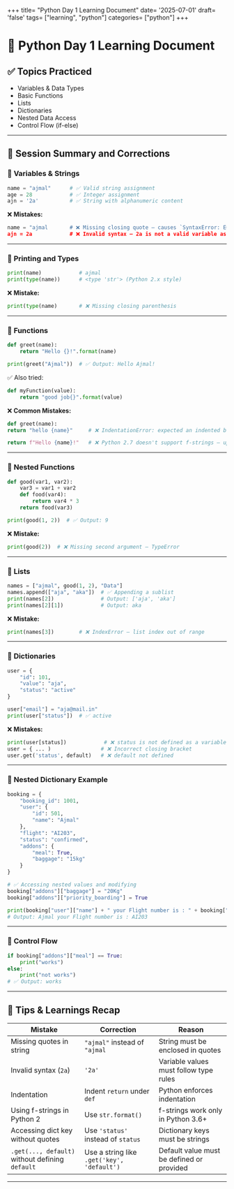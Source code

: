 +++
title= "Python Day 1 Learning Document"
date= '2025-07-01'
draft= 'false'
tags= ["learning", "python"]
categories= ["python"]
+++

# **📘 Python Day 1 Learning Document**

## ✅ **Topics Practiced**

* Variables & Data Types
* Basic Functions
* Lists
* Dictionaries
* Nested Data Access
* Control Flow (if-else)

---

## 🧠 **Session Summary and Corrections**

### 🔹 **Variables & Strings**

```python
name = "ajmal"      # ✅ Valid string assignment
age = 28            # ✅ Integer assignment
ajn = '2a'          # ✅ String with alphanumeric content
```

❌ **Mistakes:**

```python
name = "ajmal       # ❌ Missing closing quote — causes `SyntaxError: EOL while scanning string literal`
ajn = 2a            # ❌ Invalid syntax — 2a is not a valid variable assignment
```

---

### 🔹 **Printing and Types**

```python
print(name)            # ajmal
print(type(name))      # <type 'str'> (Python 2.x style)
```

❌ **Mistake:**

```python
print(type(name)       # ❌ Missing closing parenthesis
```

---

### 🔹 **Functions**

```python
def greet(name):
    return "Hello {}!".format(name)

print(greet("Ajmal"))  # ✅ Output: Hello Ajmal!
```

✅ Also tried:

```python
def myFunction(value):
    return "good job{}".format(value)
```

❌ **Common Mistakes:**

```python
def greet(name):
return "hello {name}"     # ❌ IndentationError: expected an indented block

return f"Hello {name}!"   # ❌ Python 2.7 doesn't support f-strings — upgrade to Python 3
```

---

### 🔹 **Nested Functions**

```python
def good(var1, var2):
    var3 = var1 + var2
    def food(var4):
        return var4 * 3
    return food(var3)

print(good(1, 2))  # ✅ Output: 9
```

❌ **Mistake:**

```python
print(good(2))  # ❌ Missing second argument — TypeError
```

---

### 🔹 **Lists**

```python
names = ["ajmal", good(1, 2), "Data"]
names.append(["aja", "aka"])  # ✅ Appending a sublist
print(names[2])               # Output: ['aja', 'aka']
print(names[2][1])            # Output: aka
```

❌ **Mistake:**

```python
print(names[3])        # ❌ IndexError — list index out of range
```

---

### 🔹 **Dictionaries**

```python
user = {
    "id": 101,
    "value": "aja",
    "status": "active"
}

user["email"] = "aja@mail.in"
print(user["status"])  # ✅ active
```

❌ **Mistakes:**

```python
print(user[status])            # ❌ status is not defined as a variable, use quotes
user = { ... )                # ❌ Incorrect closing bracket
user.get('status', default)   # ❌ default not defined
```

---

### 🔹 **Nested Dictionary Example**

```python
booking = {
    "booking_id": 1001,
    "user": {
        "id": 501,
        "name": "Ajmal"
    },
    "flight": "AI203",
    "status": "confirmed",
    "addons": {
        "meal": True,
        "baggage": "15kg"
    }
}

# ✅ Accessing nested values and modifying
booking["addons"]["baggage"] = "20Kg"
booking["addons"]["priority_boarding"] = True

print(booking["user"]["name"] + " your Flight number is : " + booking["flight"])
# Output: Ajmal your Flight number is : AI203
```

---

### 🔹 **Control Flow**

```python
if booking["addons"]["meal"] == True:
    print("works")
else:
    print("not works")
# ✅ Output: works
```

---

## 📌 **Tips & Learnings Recap**

| Mistake                                         | Correction                                 | Reason                                    |
| ----------------------------------------------- | ------------------------------------------ | ----------------------------------------- |
| Missing quotes in string                        | `"ajmal"` instead of `"ajmal`              | String must be enclosed in quotes         |
| Invalid syntax (`2a`)                           | `'2a'`                                     | Variable values must follow type rules    |
| Indentation                                     | Indent `return` under `def`                | Python enforces indentation               |
| Using f-strings in Python 2                     | Use `str.format()`                         | f-strings work only in Python 3.6+        |
| Accessing dict key without quotes               | Use `'status'` instead of `status`         | Dictionary keys must be strings           |
| `.get(..., default)` without defining `default` | Use a string like `.get('key', 'default')` | Default value must be defined or provided |

---
